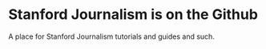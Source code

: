 # Stanford Journalism is on the Github

A place for Stanford Journalism tutorials and guides and such.
